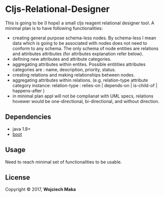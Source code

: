 # Cljs-Relational-Designer

This is going to be (I hope) a small cljs reagent relational designer tool.
A minimal plan is to have following functionalities:
- creating general purpose schema-less nodes. By schema-less I mean data which is going to be associated with nodes does not need to conform to any schema. The only schema of node entities are relations and attributes attributes (for attributes explanation refer below).   
- defining new attributes and attribute categories.
- aggregating attributes within entites. Possible entitities attributes categories are : name, description, priority, status.
- creating relations and making relationships between nodes.
- aggregating attributes within relations. (e.g. relation-type attribute category instance: relation-type : relies-on | depends-on | is-child-of | happens-after )
- in minimal plan appl will not be complianat with UML specs, relations hovewer would be one-directional, bi-directional, and without direction.

## Dependencies

- java 1.8+
- [boot][1]


## Usage

Need to reach minimal set of functionalities to be usable.

## License

Copyright © 2017, **Wojciech Maka**

[1]: https://github.com/tailrecursion/boot
[2]: https://github.com/technomancy/leiningen
[3]: http://localhost:8000
